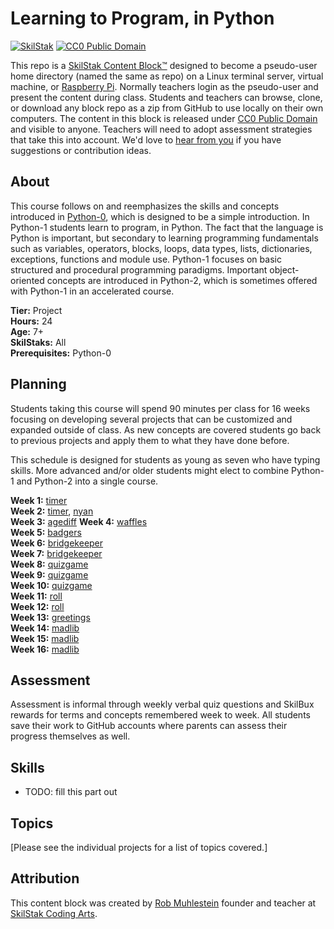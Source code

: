 # Learning to Program, in Python

[![][logo]][scb] [![][cc0]][cc0link]

This repo is a [SkilStak Content Block&trade;][scb] designed to become a
pseudo-user home directory (named the same as repo) on a Linux terminal
server, virtual machine, or [Raspberry Pi][]. Normally teachers login
as the pseudo-user and present the content during class.  Students and
teachers can browse, clone, or download any block repo as a zip from
GitHub to use locally on their own computers. The content in this
block is released under [CC0 Public Domain][cc0link] and visible to
anyone. Teachers will need to adopt assessment strategies that take this
into account. We'd love to [hear from you][] if you have suggestions or
contribution ideas.

## About

This course follows on and reemphasizes the skills and concepts introduced
in [Python-0](http://skilstak.github.io/python-0), which is designed to be
a simple introduction. In Python-1 students learn to program, in Python.
The fact that the language is Python is important, but secondary to
learning programming fundamentals such as variables, operators, blocks,
loops, data types, lists, dictionaries, exceptions, functions and module
use. Python-1 focuses on basic structured and procedural programming
paradigms. Important object-oriented concepts are introduced in Python-2,
which is sometimes offered with Python-1 in an accelerated course.

**Tier:** Project<br>
**Hours:** 24<br>
**Age:** 7+<br>
**SkilStaks:** All<br>
**Prerequisites:** Python-0

## Planning

Students taking this course will spend 90 minutes per class for 16
weeks focusing on developing several projects that can be customized and
expanded outside of class. As new concepts are covered students go back
to previous projects and apply them to what they have done before.

This schedule is designed for students as young as seven who have typing
skills. More advanced and/or older students might elect to combine
Python-1 and Python-2 into a single course.

**Week 1:** [timer](/timer)<br>
**Week 2:** [timer](/timer), [nyan](/nyan)<br>
**Week 3:** [agediff](/agediff)
**Week 4:** [waffles](/waffles)<br> 
**Week 5:** [badgers](/badgers)<br> 
**Week 6:** [bridgekeeper](/bridgekeeper)<br>
**Week 7:** [bridgekeeper](/bridgekeeper)<br> 
**Week 8:** [quizgame](/quizgame)<br>
**Week 9:** [quizgame](/quizgame)<br>
**Week 10:** [quizgame](/quizgame)<br>
**Week 11:** [roll](/roll)<br>
**Week 12:** [roll](/roll)<br>
**Week 13:** [greetings](/greetings)<br>
**Week 14:** [madlib](/madlib)<br>
**Week 15:** [madlib](/madlib) <br>
**Week 16:** [madlib](/madlib)<br>

## Assessment

Assessment is informal through weekly verbal quiz questions and SkilBux
rewards for terms and concepts remembered week to week. All students save
their work to GitHub accounts where parents can assess their progress
themselves as well.

## Skills

* TODO: fill this part out

## Topics

[Please see the individual projects for a list of topics covered.]

## Attribution

This content block was created by [Rob Muhlestein][] founder and teacher
at [SkilStak Coding Arts][].

[SkilStak Coding Arts]: http://skilstak.com
[Rob Muhlestein]: http://github.com/robmuh
[scb]: http://github.com/skilstak/block
[cc0]: http://mirrors.creativecommons.org/presskit/buttons/88x31/svg/cc-zero.svg "CC0 Public Domain"
[cc0link]: https://creativecommons.org/publicdomain/zero/1.0/
[hear from you]: mailto:learn@skilstak.com
[logo]: http://skilstak.com/images/skilstak-logo-bw-31.svg "SkilStak"
[Raspberry Pi]: https://www.raspberrypi.org/
